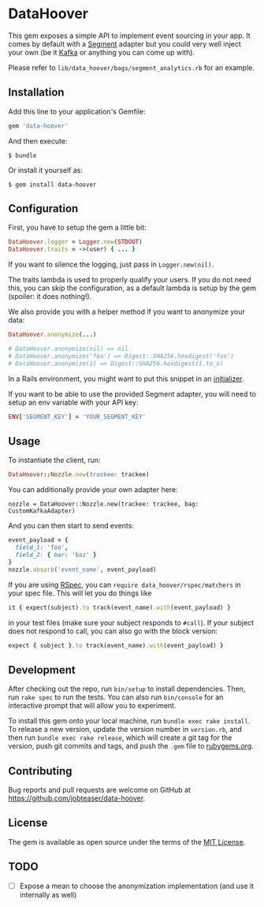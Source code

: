 # DataHoover

This gem exposes a simple API to implement event sourcing in your app.
It comes by default with a [Segment](https://segment.com/) adapter but you
could very well inject your own (be it [Kafka](https://kafka.apache.org/) or
anything you can come up with).

Please refer to `lib/data_hoover/bags/segment_analytics.rb` for an example.

## Installation

Add this line to your application's Gemfile:

```ruby
gem 'data-hoover'
```

And then execute:

    $ bundle

Or install it yourself as:

    $ gem install data-hoover

## Configuration

First, you have to setup the gem a little bit:

``` ruby
DataHoover.logger = Logger.new(STDOUT)
DataHoover.traits = ->(user) { ... }
```

If you want to silence the logging, just pass in `Logger.new(nil)`.

The traits lambda is used to properly qualify your users. If you do not need
this, you can skip the configuration, as a default lambda is setup by the gem
(spoiler: it does nothing!).

We also provide you with a helper method if you want to anonymize your data:

``` ruby
DataHoover.anonymize(...)

# DataHoover.anonymize(nil) => nil
# DataHoover.anonymize('foo') => Digest::SHA256.hexdigest('foo')
# DataHoover.anonymize(1) => Digest::SHA256.hexdigest(1.to_s)
```

In a Rails environment, you might want to put this snippet in an
[initializer](http://guides.rubyonrails.org/configuring.html#using-initializer-files).

If you want to be able to use the provided Segment adapter, you will need to
setup an env variable with your API key:

``` ruby
ENV['SEGMENT_KEY'] = 'YOUR_SEGMENT_KEY'
```

## Usage

To instantiate the client, run:
``` ruby
DataHoover::Nozzle.new(trackee: trackee)
```

You can additionally provide your own adapter here:
```
nozzle = DataHoover::Nozzle.new(trackee: trackee, bag: CustomKafkaAdapter)
```

And you can then start to send events:
``` ruby
event_payload = {
  field_1: 'foo',
  field_2: { bar: 'baz' }
}
nozzle.absorb('event_name', event_payload)
```

If you are using [RSpec](https://github.com/rspec/rspec-core), you can `require
data_hoover/rspec/matchers` in your spec file. This will let you do things like
``` ruby
it { expect(subject).to track(event_name).with(event_payload) }
```
in your test files (make sure your subject responds to `#call`).
If your subject does not respond to call, you can also go with the block
version:
``` ruby
expect { subject }.to track(event_name).with(event_payload) }
```

## Development

After checking out the repo, run `bin/setup` to install dependencies. Then, run
`rake spec` to run the tests. You can also run `bin/console` for an interactive
prompt that will allow you to experiment.

To install this gem onto your local machine, run `bundle exec rake install`. To
release a new version, update the version number in `version.rb`, and then run
`bundle exec rake release`, which will create a git tag for the version, push
git commits and tags, and push the `.gem` file to
[rubygems.org](https://rubygems.org).

## Contributing

Bug reports and pull requests are welcome on GitHub at
https://github.com/jobteaser/data-hoover.


## License

The gem is available as open source under the terms of the
[MIT License](http://opensource.org/licenses/MIT).

## TODO

- [ ] Expose a mean to choose the anonymization implementation (and use it
  internally as well)
